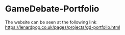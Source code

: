 # GameDebate-Portfolio

The website can be seen at the following link: https://lenardpop.co.uk/pages/projects/gd-portfolio.html
